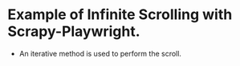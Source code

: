 # Example of Infinite Scrolling with Scrapy-Playwright.

- An iterative method is used to perform the scroll.
